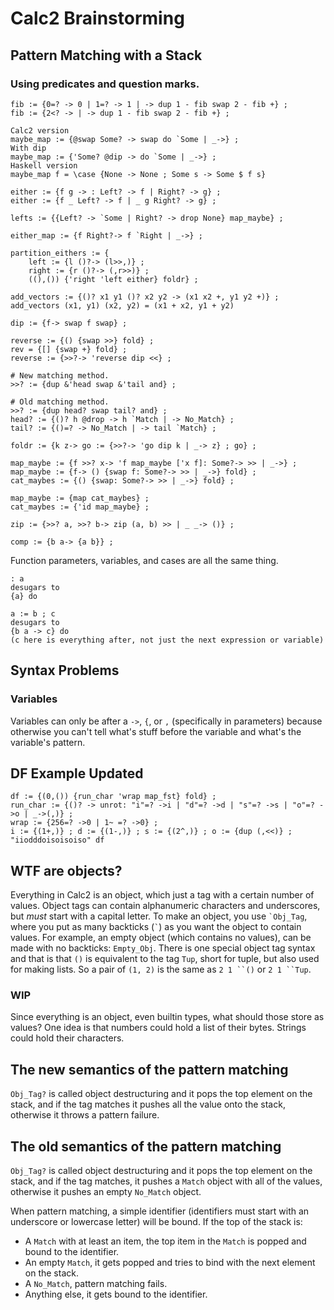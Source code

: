 # Calc2 Brainstorming

## Pattern Matching with a Stack

### Using predicates and question marks.

```
fib := {0=? -> 0 | 1=? -> 1 | -> dup 1 - fib swap 2 - fib +} ;
fib := {2<? -> | -> dup 1 - fib swap 2 - fib +} ;

Calc2 version
maybe_map := {@swap Some? -> swap do `Some | _->} ;
With dip
maybe_map := {'Some? @dip -> do `Some | _->} ;
Haskell version
maybe_map f = \case {None -> None ; Some s -> Some $ f s}

either := {f g -> : Left? -> f | Right? -> g} ;
either := {f _ Left? -> f | _ g Right? -> g} ;

lefts := {{Left? -> `Some | Right? -> drop None} map_maybe} ;

either_map := {f Right?-> f `Right | _->} ;

partition_eithers := {
	left := {l ()?-> (l>>,)} ;
	right := {r ()?-> (,r>>)} ;
	((),()) {'right 'left either} foldr} ;

add_vectors := {()? x1 y1 ()? x2 y2 -> (x1 x2 +, y1 y2 +)} ;
add_vectors (x1, y1) (x2, y2) = (x1 + x2, y1 + y2)

dip := {f-> swap f swap} ;

reverse := {() {swap >>} fold} ;
rev = {[] {swap +} fold} ;
reverse := {>>?-> 'reverse dip <<} ;

# New matching method.
>>? := {dup &'head swap &'tail and} ;

# Old matching method.
>>? := {dup head? swap tail? and} ;
head? := {()? h @drop -> h `Match | -> No_Match} ;
tail? := {()=? -> No_Match | -> tail `Match} ;

foldr := {k z-> go := {>>?-> 'go dip k | _-> z} ; go} ;

map_maybe := {f >>? x-> 'f map_maybe ['x f]: Some?-> >> | _->} ;
map_maybe := {f-> () {swap f: Some?-> >> | _->} fold} ;
cat_maybes := {() {swap: Some?-> >> | _->} fold} ;

map_maybe := {map cat_maybes} ;
cat_maybes := {'id map_maybe} ;

zip := {>>? a, >>? b-> zip (a, b) >> | _ _-> ()} ;

comp := {b a-> {a b}} ;
```

Function parameters, variables, and cases are all the same thing.

```
: a
desugars to
{a} do

a := b ; c
desugars to
{b a -> c} do
(c here is everything after, not just the next expression or variable)
```

## Syntax Problems

### Variables

Variables can only be after a `->`, `{`, or `,` (specifically in parameters) because otherwise you can't tell what's stuff before the variable and what's the variable's pattern.

## DF Example Updated

```
df := {(0,()) {run_char 'wrap map_fst} fold} ;
run_char := {()? -> unrot: "i"=? ->i | "d"=? ->d | "s"=? ->s | "o"=? ->o | _->(,)} ;
wrap := {256=? ->0 | 1~ =? ->0} ;
i := {(1+,)} ; d := {(1-,)} ; s := {(2^,)} ; o := {dup (,<<)} ;
"iiodddoisoisoiso" df
```

## WTF are objects?

Everything in Calc2 is an object, which just a tag with a certain number of values. Object tags can contain alphanumeric characters and underscores, but *must* start with a capital letter. To make an object, you use `` `Obj_Tag ``, where you put as many backticks (`` ` ``) as you want the object to contain values. For example, an empty object (which contains no values), can be made with no backticks: `Empty_Obj`. There is one special object tag syntax and that is that `()` is equivalent to the tag `Tup`, short for tuple, but also used for making lists. So a pair of `(1, 2)` is the same as ```2 1 ``()``` or ```2 1 ``Tup```.

### WIP

Since everything is an object, even builtin types, what should those store as values? One idea is that numbers could hold a list of their bytes. Strings could hold their characters.

## The new semantics of the pattern matching

`Obj_Tag?` is called object destructuring and it pops the top element on the stack, and if the tag matches it pushes all the value onto the stack, otherwise it throws a pattern failure.

## The old semantics of the pattern matching

`Obj_Tag?` is called object destructuring and it pops the top element on the stack, and if the tag matches, it pushes a `Match` object with all of the values, otherwise it pushes an empty `No_Match` object.

When pattern matching, a simple identifier (identifiers must start with an underscore or lowercase letter) will be bound. If the top of the stack is:
* A `Match` with at least an item, the top item in the `Match` is popped and bound to the identifier.
* An empty `Match`, it gets popped and tries to bind with the next element on the stack.
* A `No_Match`, pattern matching fails.
* Anything else, it gets bound to the identifier.